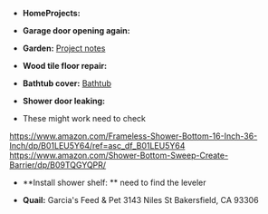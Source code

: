 - **HomeProjects:**

- **Garage door opening again:**

- **Garden:** [Project notes](https://github.com/mattrondel/Gardening-Notes)

- **Wood tile floor repair:**

- **Bathtub cover:** [Bathtub](https://github.com/mattrondel/Bathtub)

- **Shower door leaking:**
- These might work need to check

https://www.amazon.com/Frameless-Shower-Bottom-16-Inch-36-Inch/dp/B01LEU5Y64/ref=asc_df_B01LEU5Y64
https://www.amazon.com/Shower-Bottom-Sweep-Create-Barrier/dp/B09TQGYQPR/

- **Install shower shelf: **
need to find the leveler


- **Quail:**
 Garcia's Feed & Pet 3143 Niles St Bakersfield, CA 93306
